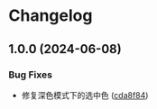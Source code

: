 # Changelog

## 1.0.0 (2024-06-08)


### Bug Fixes

* 修复深色模式下的选中色 ([cda8f84](https://github.com/lspriv/wc-plugin-multiple/commit/cda8f84a8213dae4311920e23bdfe04f74e3792a))
